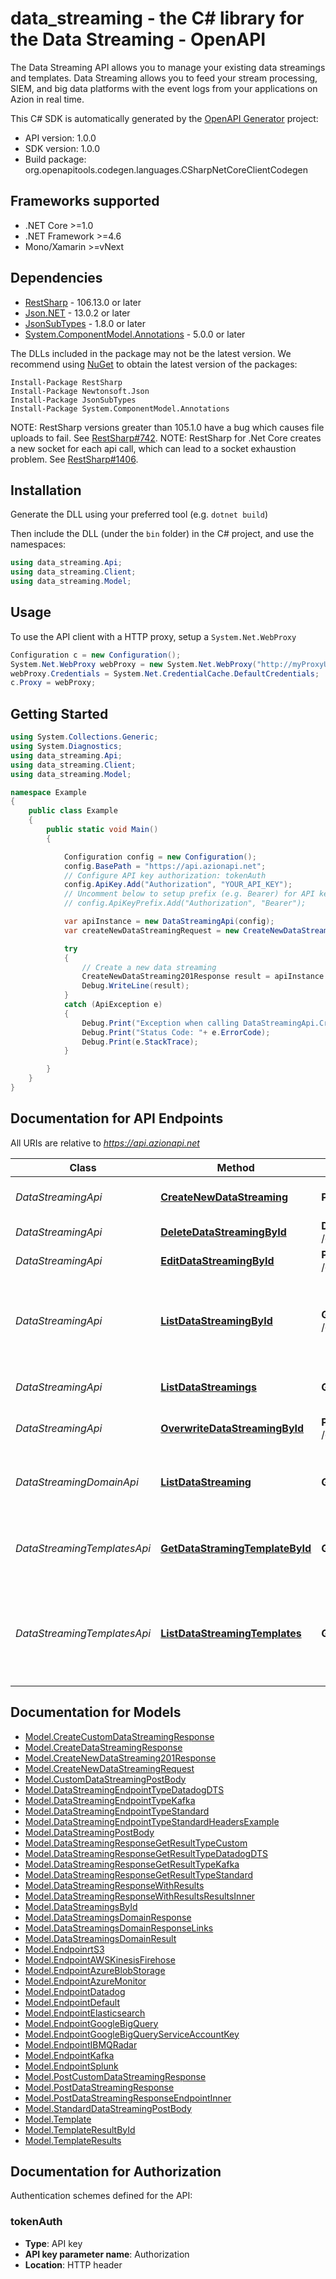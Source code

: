 # data_streaming - the C# library for the Data Streaming - OpenAPI

The Data Streaming API allows you to manage your existing data streamings and templates.
Data Streaming allows you to feed your stream processing, SIEM, and big data platforms with the event logs from your applications on Azion in real time.


This C# SDK is automatically generated by the [OpenAPI Generator](https://openapi-generator.tech) project:

- API version: 1.0.0
- SDK version: 1.0.0
- Build package: org.openapitools.codegen.languages.CSharpNetCoreClientCodegen

<a id="frameworks-supported"></a>
## Frameworks supported
- .NET Core >=1.0
- .NET Framework >=4.6
- Mono/Xamarin >=vNext

<a id="dependencies"></a>
## Dependencies

- [RestSharp](https://www.nuget.org/packages/RestSharp) - 106.13.0 or later
- [Json.NET](https://www.nuget.org/packages/Newtonsoft.Json/) - 13.0.2 or later
- [JsonSubTypes](https://www.nuget.org/packages/JsonSubTypes/) - 1.8.0 or later
- [System.ComponentModel.Annotations](https://www.nuget.org/packages/System.ComponentModel.Annotations) - 5.0.0 or later

The DLLs included in the package may not be the latest version. We recommend using [NuGet](https://docs.nuget.org/consume/installing-nuget) to obtain the latest version of the packages:
```
Install-Package RestSharp
Install-Package Newtonsoft.Json
Install-Package JsonSubTypes
Install-Package System.ComponentModel.Annotations
```

NOTE: RestSharp versions greater than 105.1.0 have a bug which causes file uploads to fail. See [RestSharp#742](https://github.com/restsharp/RestSharp/issues/742).
NOTE: RestSharp for .Net Core creates a new socket for each api call, which can lead to a socket exhaustion problem. See [RestSharp#1406](https://github.com/restsharp/RestSharp/issues/1406).

<a id="installation"></a>
## Installation
Generate the DLL using your preferred tool (e.g. `dotnet build`)

Then include the DLL (under the `bin` folder) in the C# project, and use the namespaces:
```csharp
using data_streaming.Api;
using data_streaming.Client;
using data_streaming.Model;
```
<a id="usage"></a>
## Usage

To use the API client with a HTTP proxy, setup a `System.Net.WebProxy`
```csharp
Configuration c = new Configuration();
System.Net.WebProxy webProxy = new System.Net.WebProxy("http://myProxyUrl:80/");
webProxy.Credentials = System.Net.CredentialCache.DefaultCredentials;
c.Proxy = webProxy;
```

<a id="getting-started"></a>
## Getting Started

```csharp
using System.Collections.Generic;
using System.Diagnostics;
using data_streaming.Api;
using data_streaming.Client;
using data_streaming.Model;

namespace Example
{
    public class Example
    {
        public static void Main()
        {

            Configuration config = new Configuration();
            config.BasePath = "https://api.azionapi.net";
            // Configure API key authorization: tokenAuth
            config.ApiKey.Add("Authorization", "YOUR_API_KEY");
            // Uncomment below to setup prefix (e.g. Bearer) for API key, if needed
            // config.ApiKeyPrefix.Add("Authorization", "Bearer");

            var apiInstance = new DataStreamingApi(config);
            var createNewDataStreamingRequest = new CreateNewDataStreamingRequest(); // CreateNewDataStreamingRequest | 

            try
            {
                // Create a new data streaming
                CreateNewDataStreaming201Response result = apiInstance.CreateNewDataStreaming(createNewDataStreamingRequest);
                Debug.WriteLine(result);
            }
            catch (ApiException e)
            {
                Debug.Print("Exception when calling DataStreamingApi.CreateNewDataStreaming: " + e.Message );
                Debug.Print("Status Code: "+ e.ErrorCode);
                Debug.Print(e.StackTrace);
            }

        }
    }
}
```

<a id="documentation-for-api-endpoints"></a>
## Documentation for API Endpoints

All URIs are relative to *https://api.azionapi.net*

Class | Method | HTTP request | Description
------------ | ------------- | ------------- | -------------
*DataStreamingApi* | [**CreateNewDataStreaming**](docs/DataStreamingApi.md#createnewdatastreaming) | **POST** /data_streaming/streamings | Create a new data streaming
*DataStreamingApi* | [**DeleteDataStreamingById**](docs/DataStreamingApi.md#deletedatastreamingbyid) | **DELETE** /data_streaming/streamings/{data_streaming_id} | Delete data streaming
*DataStreamingApi* | [**EditDataStreamingById**](docs/DataStreamingApi.md#editdatastreamingbyid) | **PATCH** /data_streaming/streamings/{data_streaming_id} | Edit data streaming
*DataStreamingApi* | [**ListDataStreamingById**](docs/DataStreamingApi.md#listdatastreamingbyid) | **GET** /data_streaming/streamings/{data_streaming_id} | Get expecific data streaming by Data Streaming ID
*DataStreamingApi* | [**ListDataStreamings**](docs/DataStreamingApi.md#listdatastreamings) | **GET** /data_streaming/streamings | List all exist data streamings
*DataStreamingApi* | [**OverwriteDataStreamingById**](docs/DataStreamingApi.md#overwritedatastreamingbyid) | **PUT** /data_streaming/streamings/{data_streaming_id} | Overwrite data streaming
*DataStreamingDomainApi* | [**ListDataStreaming**](docs/DataStreamingDomainApi.md#listdatastreaming) | **GET** /data_streaming/domains | List all domains used on data streaming
*DataStreamingTemplatesApi* | [**GetDataStramingTemplateById**](docs/DataStreamingTemplatesApi.md#getdatastramingtemplatebyid) | **GET** /data_streaming/templates/{template_id} | Get an global Template info by template ID
*DataStreamingTemplatesApi* | [**ListDataStreamingTemplates**](docs/DataStreamingTemplatesApi.md#listdatastreamingtemplates) | **GET** /data_streaming/templates | List all global Templates that can be used on Data Streaming operations


<a id="documentation-for-models"></a>
## Documentation for Models

 - [Model.CreateCustomDataStreamingResponse](docs/CreateCustomDataStreamingResponse.md)
 - [Model.CreateDataStreamingResponse](docs/CreateDataStreamingResponse.md)
 - [Model.CreateNewDataStreaming201Response](docs/CreateNewDataStreaming201Response.md)
 - [Model.CreateNewDataStreamingRequest](docs/CreateNewDataStreamingRequest.md)
 - [Model.CustomDataStreamingPostBody](docs/CustomDataStreamingPostBody.md)
 - [Model.DataStreamingEndpointTypeDatadogDTS](docs/DataStreamingEndpointTypeDatadogDTS.md)
 - [Model.DataStreamingEndpointTypeKafka](docs/DataStreamingEndpointTypeKafka.md)
 - [Model.DataStreamingEndpointTypeStandard](docs/DataStreamingEndpointTypeStandard.md)
 - [Model.DataStreamingEndpointTypeStandardHeadersExample](docs/DataStreamingEndpointTypeStandardHeadersExample.md)
 - [Model.DataStreamingPostBody](docs/DataStreamingPostBody.md)
 - [Model.DataStreamingResponseGetResultTypeCustom](docs/DataStreamingResponseGetResultTypeCustom.md)
 - [Model.DataStreamingResponseGetResultTypeDatadogDTS](docs/DataStreamingResponseGetResultTypeDatadogDTS.md)
 - [Model.DataStreamingResponseGetResultTypeKafka](docs/DataStreamingResponseGetResultTypeKafka.md)
 - [Model.DataStreamingResponseGetResultTypeStandard](docs/DataStreamingResponseGetResultTypeStandard.md)
 - [Model.DataStreamingResponseWithResults](docs/DataStreamingResponseWithResults.md)
 - [Model.DataStreamingResponseWithResultsResultsInner](docs/DataStreamingResponseWithResultsResultsInner.md)
 - [Model.DataStreamingsById](docs/DataStreamingsById.md)
 - [Model.DataStreamingsDomainResponse](docs/DataStreamingsDomainResponse.md)
 - [Model.DataStreamingsDomainResponseLinks](docs/DataStreamingsDomainResponseLinks.md)
 - [Model.DataStreamingsDomainResult](docs/DataStreamingsDomainResult.md)
 - [Model.EndpoinrtS3](docs/EndpoinrtS3.md)
 - [Model.EndpointAWSKinesisFirehose](docs/EndpointAWSKinesisFirehose.md)
 - [Model.EndpointAzureBlobStorage](docs/EndpointAzureBlobStorage.md)
 - [Model.EndpointAzureMonitor](docs/EndpointAzureMonitor.md)
 - [Model.EndpointDatadog](docs/EndpointDatadog.md)
 - [Model.EndpointDefault](docs/EndpointDefault.md)
 - [Model.EndpointElasticsearch](docs/EndpointElasticsearch.md)
 - [Model.EndpointGoogleBigQuery](docs/EndpointGoogleBigQuery.md)
 - [Model.EndpointGoogleBigQueryServiceAccountKey](docs/EndpointGoogleBigQueryServiceAccountKey.md)
 - [Model.EndpointIBMQRadar](docs/EndpointIBMQRadar.md)
 - [Model.EndpointKafka](docs/EndpointKafka.md)
 - [Model.EndpointSplunk](docs/EndpointSplunk.md)
 - [Model.PostCustomDataStreamingResponse](docs/PostCustomDataStreamingResponse.md)
 - [Model.PostDataStreamingResponse](docs/PostDataStreamingResponse.md)
 - [Model.PostDataStreamingResponseEndpointInner](docs/PostDataStreamingResponseEndpointInner.md)
 - [Model.StandardDataStreamingPostBody](docs/StandardDataStreamingPostBody.md)
 - [Model.Template](docs/Template.md)
 - [Model.TemplateResultById](docs/TemplateResultById.md)
 - [Model.TemplateResults](docs/TemplateResults.md)


<a id="documentation-for-authorization"></a>
## Documentation for Authorization


Authentication schemes defined for the API:
<a id="tokenAuth"></a>
### tokenAuth

- **Type**: API key
- **API key parameter name**: Authorization
- **Location**: HTTP header

